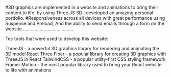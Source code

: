 #3D graphics are implemented in a website and animations to bring their content to life. by using Three JS 3D I developed an amazing personal portfolio.
#Responsiveness across all devices with great performance using Suspense and Preload, And the ability to send emails through a form on the website
........................................

Tec tools that were used to develop this website:

ThreeJS - a powerful 3D graphics library for rendering and animating the 3D model
React Three Fiber - a popular library for creating 3D graphics with ThreeJS in React
TailwindCSS - a popular utility-first CSS styling framework
Framer Motion - the most popular library used to bring your React website to life with animations
